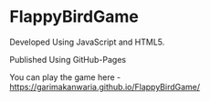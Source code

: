 # FlappyBirdGame

Developed Using JavaScript and HTML5.


Published Using GitHub-Pages


You can play the game here - https://garimakanwaria.github.io/FlappyBirdGame/

